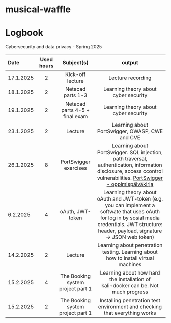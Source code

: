 # musical-waffle

# Logbook

Cybersecurity and data privacy - Spring 2025

| Date  | Used hours | Subject(s) |  output |
| :---         |     :---:      |     :---:      |     :---:      |
| 17.1.2025 | 2 | Kick-off lecture  | Lecture recording  |
| 18.1.2025 | 2 | Netacad parts 1-3  | Learning theory about cyber security |
| 19.1.2025 | 2 | Netacad parts 4-5 + final exam  | Learning theory about cyber security |
| 23.1.2025 | 2 | Lecture  | Learning about PortSwigger, OWASP, CWE and CVE |
| 26.1.2025 | 8 | PortSwigger exercises  | Learning about PortSwigger. SQL injection, path traversal, authentication, information disclosure, access ccontrol vulnerabilities. <a href=PortSwigger-oppimispäiväkirja.md>PortSwigger - oppimispäiväkirja</a> |
| 6.2.2025 | 4 | oAuth, JWT-token | Learning theory about oAuth and JWT-token (e.g. you can implement a softwate that uses oAuth for log in by sosial media credentials. JWT structure: header, payload, signature -> JSON web token) |
| 14.2.2025 | 2 | Lecture  | Learning about penetration testing. Learning about how to install virtual machines |
| 15.2.2025 | 4 | The Booking system project part 1 | Learning about how hard the installation of kali+docker can be. Not much progress |
| 15.2.2025 | 2 | The Booking system project part 1 | Installing penetration test environment and checking that everything works |

